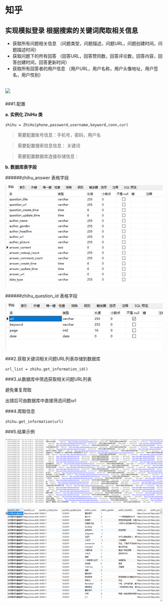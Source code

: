 知乎
=============

实现模拟登录  根据搜索的关键词爬取相关信息  
------------------------------
-   获取所有问题相关信息 （问题类型，问题描述，问题URL，问题创建时间，问题描述时间）
-   获取问题下的所有回答 （回答URL，回答赞同数，回答评论数，回答内容，回答创建时间，回答更新时间）
-   获取所有回答者的用户信息 （用户URL，用户名称，用户头像地址，用户签名，用户性别）

![](https://img.shields.io/pypi/v/nine.svg?color=green&label=version)
-----


###1.配置

**a.  实例化 ZhiHu 类** 

`zhihu = ZhiHu(phone,password,username,keyword,conn,cur)`
>需要配置账号信息：手机号，密码，用户名

>需要配置搜索信息信息： 关键词

>需要配置数据库连接存储信息： 

**b. 数据库表字段** 

######zhihu_answer 表格字段

![](image/postgres1.png )

######zhihu_question_id 表格字段

![](image/postgres2.png )

###2.获取关键词相关问题URL列表存储到数据库

`url_list = zhihu.get_information_id()`

###3.从数据库中筛选获取相关问题URL列表

避免重复爬取

出错后可由数据库中直接筛选问题url

###4.爬取信息

`zhihu.get_information(url)`

###5.结果示例

![](image/results1.png )


![](image/results2.png )